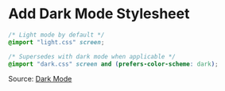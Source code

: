 # Add Dark Mode Stylesheet

```css
/* Light mode by default */
@import "light.css" screen;

/* Supersedes with dark mode when applicable */
@import "dark.css" screen and (prefers-color-scheme: dark);
```

Source: [Dark Mode](https://til.nindalf.com/til/css/dark-mode/)
